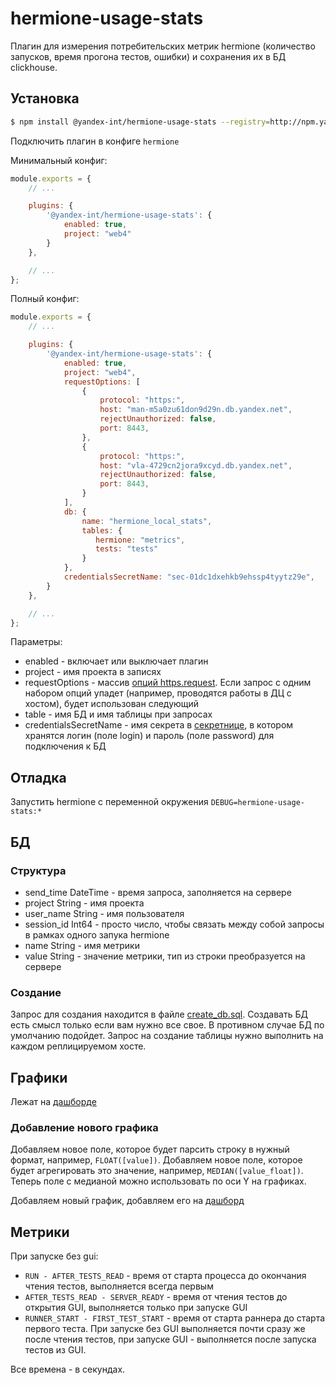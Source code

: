 # hermione-usage-stats

Плагин для измерения потребительских метрик hermione (количество запусков, время прогона тестов, ошибки) и сохранения их в БД clickhouse.

## Установка

```bash
$ npm install @yandex-int/hermione-usage-stats --registry=http://npm.yandex-team.ru
```

Подключить плагин в конфиге `hermione`

Минимальный конфиг:
```js
module.exports = {
    // ...

    plugins: {
        '@yandex-int/hermione-usage-stats': {
            enabled: true,
            project: "web4"
        }
    },

    // ...
};
```

Полный конфиг:
```js
module.exports = {
    // ...

    plugins: {
        '@yandex-int/hermione-usage-stats': {
            enabled: true,
            project: "web4",
            requestOptions: [
                {
                    protocol: "https:",
                    host: "man-m5a0zu61don9d29n.db.yandex.net",
                    rejectUnauthorized: false,
                    port: 8443,
                },
                {
                    protocol: "https:",
                    host: "vla-4729cn2jora9xcyd.db.yandex.net",
                    rejectUnauthorized: false,
                    port: 8443,
                }
            ],
            db: {
                name: "hermione_local_stats",
                tables: {
                   hermione: "metrics",
                   tests: "tests"
                }
            },
            credentialsSecretName: "sec-01dc1dxehkb9ehssp4tyytz29e",
        }
    },

    // ...
};
```

Параметры:

* enabled - включает или выключает плагин
* project - имя проекта в записях
* requestOptions - массив [опций https.request](https://nodejs.org/dist/latest/docs/api/https.html#https_https_request_options_callback). Если запрос с одним набором опций упадет (например, проводятся работы в ДЦ с хостом), будет использован следующий
* table - имя БД и имя таблицы при запросах
* credentialsSecretName - имя секрета в [секретнице](https://yav.yandex-team.ru/), в котором хранятся логин (поле login) и пароль (поле password) для подключения к БД

## Отладка

Запустить hermione с переменной окружения `DEBUG=hermione-usage-stats:*`

## БД

### Структура

* send_time DateTime - время запроса, заполняется на сервере
* project String - имя проекта
* user_name String - имя пользователя
* session_id Int64 - просто число, чтобы связать между собой запросы в рамках одного запука hermione
* name String - имя метрики
* value String - значение метрики, тип из строки преобразуется на сервере

### Создание
Запрос для создания находится в файле [create_db.sql](./create_db.sql). Создавать БД есть смысл только если вам нужно все свое. В противном случае БД по умолчанию подойдет.
Запрос на создание таблицы нужно выполнить на каждом реплицируемом хосте.

## Графики

Лежат на [дашборде](https://dash.yandex-team.ru/1u0eodva9guuz)

### Добавление нового графика

Добавляем новое поле, которое будет парсить строку в нужный формат, например, `FLOAT([value])`. Добавляем новое поле, которое будет агрегировать это значение, например, `MEDIAN([value_float])`. Теперь поле с медианой можно использовать по оси Y на графиках.

Добавляем новый график, добавляем его на [дашборд](https://dash.yandex-team.ru/1u0eodva9guuz)

## Метрики

При запуске без gui:

* `RUN - AFTER_TESTS_READ` - время от старта процесса до окончания чтения тестов, выполняется всегда первым
* `AFTER_TESTS_READ - SERVER_READY` - время от чтения тестов до открытия GUI, выполняется только при запуске GUI
* `RUNNER_START - FIRST_TEST_START` - время от старта раннера до старта первого теста. При запуске без GUI выполняется почти сразу же после чтения тестов, при запуске GUI - выполняется после запуска тестов из GUI.

Все времена - в секундах.
